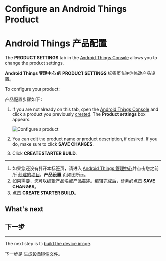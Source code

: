 # Configure an Android Things Product

# Android Things 产品配置

The **PRODUCT SETTINGS** tab in the [Android Things Console](https://partner.android.com/things/console) allows you to change the product settings.

**[Android Things 管理中心](https://partner.android.com/things/console) 的 PRODUCT SETTINGS** 标签页允许你修改产品设置。

To configure your product:

产品配置步骤如下：

1.  If you are not already on this tab, open the [Android Things Console](https://partner.android.com/things/console) and click a product you previously [created](https://developer.android.google.cn/things/console/create.html). The **Product settings** box appears.

    ![Configure a product](https://developer.android.google.cn/things/images/console/configure.png)

2.  You can edit the product name or product description, if desired. If you do, make sure to click **SAVE CHANGES**.

3.  Click **CREATE STARTER BUILD**.

***

1. 如果您还没有打开本标签页，请进入 [Android Things 管理中心](https://partner.android.com/things/console)并点击您之前所 [创建的项目](https://developer.android.google.cn/things/console/create.html)。**产品设置** 页如图所示。
2. 如果需要，您可以编辑产品名或产品描述。编辑完成后，请务必点击 **SAVE CHANGES**。
3. 点击 **CREATE STARTER BUILD**。

## What's next

## 下一步

* * *

The next step is to [build the device image](https://developer.android.google.cn/things/console/build.html).

下一步是 [生成设备镜像文件](https://developer.android.google.cn/things/console/build.html)。
